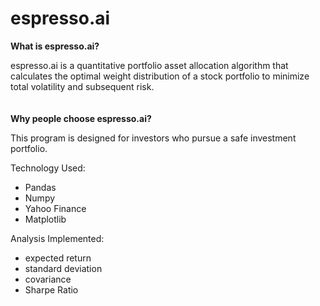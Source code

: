 # espresso.ai


**What is espresso.ai?**

espresso.ai is a quantitative portfolio asset allocation algorithm that calculates the optimal weight distribution of a stock portfolio to minimize total  volatility and subsequent risk.
<br>
<br>
<br>
**Why people choose espresso.ai?**

This program is designed for investors who pursue a safe investment portfolio.




Technology Used:
- Pandas
- Numpy
- Yahoo Finance
- Matplotlib

Analysis Implemented:
- expected return
- standard deviation
- covariance
- Sharpe Ratio
